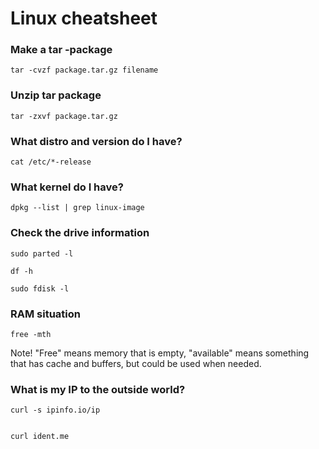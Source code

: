 # Linux cheatsheet


### Make a tar -package
 	tar -cvzf package.tar.gz filename

### Unzip tar package
	tar -zxvf package.tar.gz

### What distro and version do I have?
	cat /etc/*-release

### What kernel do I have?
	dpkg --list | grep linux-image

### Check the drive information
	sudo parted -l

	df -h

	sudo fdisk -l

### RAM situation
	free -mth

Note! "Free" means memory that is empty, "available" means something that has cache and buffers, but could be used when needed.


### What is my IP to the outside world?
	curl -s ipinfo.io/ip


	curl ident.me

